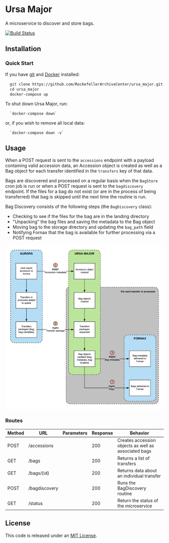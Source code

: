 # Ursa Major

A microservice to discover and store bags.

[![Build Status](https://travis-ci.org/RockefellerArchiveCenter/ursa_major.svg?branch=master)](https://travis-ci.org/RockefellerArchiveCenter/ursa_major)

## Installation

### Quick Start
If you have [git](https://git-scm.com/) and [Docker](https://www.docker.com/community-edition) installed:

      git clone https://github.com/RockefellerArchiveCenter/ursa_major.git
      cd ursa_major
      docker-compose up

To shut down Ursa Major, run:

      `docker-compose down`

or, if you wish to remove all local data:

      `docker-compose down -v`


## Usage

When a POST request is sent to the `accessions` endpoint with a payload containing valid accession data, an Accession object is created as well as a Bag object for each transfer identified in the `transfers` key of that data.

Bags are discovered and processed on a regular basis when the `BagStore` cron job is run or when a POST request is sent to the `bagdiscovery` endpoint. If the files for a bag do not exist (or are in the process of being transferred) that bag is skipped until the next time the routine is run.

Bag Discovery consists of the following steps (the `BagDiscovery` class):
- Checking to see if the files for the bag are in the landing directory
- "Unpacking" the bag files and saving the metadata to the Bag object
- Moving bag to the storage directory and updating the `bag_path` field
- Notifying Fornax that the bag is available for further processing via a POST request

![Ursa Major diagram](ursa_major.png)


### Routes

| Method | URL | Parameters | Response  | Behavior  |
|--------|-----|---|---|---|
|POST|/accessions||200|Creates accession objects as well as associated bags|
|GET|/bags| |200|Returns a list of transfers|
|GET|/bags/{id}| |200|Returns data about an individual transfer|
|POST|/bagdiscovery||200|Runs the BagDiscovery routine|
|GET|/status||200|Return the status of the microservice|


## License

This code is released under an [MIT License](LICENSE).
